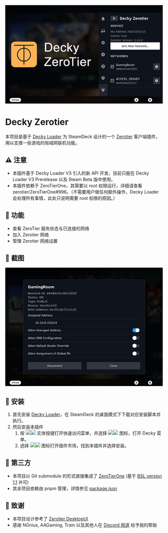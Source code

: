 <div align="center">
  <img src="./assets/thumbnail.jpg"/>
</div>

# Decky Zerotier

本项目是基于 [Decky Loader](https://github.com/SteamDeckHomebrew/decky-loader) 为 SteamDeck 设计的一个 [Zerotier](https://www.zerotier.com/) 客户端插件，用以支撑一些游戏的局域网联机功能。

## ⚠️ 注意
- 本插件基于 Decky Loader V3 引入的新 API 开发，目前只能在 Decky Loader V3 Prerelease 以及 Steam Beta 版中使用。
- 本插件依赖于 ZeroTierOne，其需要以 root 权限运行，详细请查看 zerotier/ZeroTierOne#996。（不需要用户做任何额外操作，Decky Loader 会处理所有事情，此处只说明需要 root 权限的原因。）

## 🎨 功能
- 查看 ZeroTier 服务状态与已连接的网络
- 加入 Zerotier 网络
- 管理 Zerotier 网络设置

## 🌠 截图
<div align="center">
  <img src="./assets/network_detail.jpg"/>
</div>

## 💾 安装
1. 首先安装 [Decky Loader](https://github.com/SteamDeckHomebrew/decky-loader)，在 SteamDeck 的桌面模式下下载对应安装脚本并执行。
1. 然后安装本插件
   1. 按 <img src="https://raw.githubusercontent.com/SteamDeckHomebrew/decky-loader/main/docs/images/light/qam.svg#gh-dark-mode-only" height=16><img src="https://raw.githubusercontent.com/SteamDeckHomebrew/decky-loader/main/docs/images/dark/qam.svg#gh-light-mode-only" height=16> 实体按键打开快速访问菜单，并选择 <img src="https://raw.githubusercontent.com/SteamDeckHomebrew/decky-loader/main/docs/images/light/plug.svg#gh-dark-mode-only" height=16><img src="https://raw.githubusercontent.com/SteamDeckHomebrew/decky-loader/main/docs/images/dark/plug.svg#gh-light-mode-only" height=16> 图标，打开 Decky 菜单。
   1. 选择 <img src="https://raw.githubusercontent.com/SteamDeckHomebrew/decky-loader/main/docs/images/light/store.svg#gh-dark-mode-only" height=16><img src="https://raw.githubusercontent.com/SteamDeckHomebrew/decky-loader/main/docs/images/dark/store.svg#gh-light-mode-only" height=16> 图标打开插件市场，找到本插件并选择安装。
   
## 🤝 第三方
- 本项目以 Git submodule 的形式直接集成了 [ZeroTierOne](https://github.com/zerotier/ZeroTierOne) (基于 [BSL version 1.1](https://mariadb.com/bsl11/) 许可)
- 其余项目依赖由 pnpm 管理，详情参见 [package.json](https://github.com/hyacz/decky-zerotier/blob/main/package.json)

## 📜 致谢
- 本项目设计参考了 [Zerotier DesktopUI](https://github.com/zerotier/DesktopUI)
- 感谢 NGnius, AAGaming, Train 以及其他人在 [Discord 频道](https://deckbrew.xyz/discord) 给予我的帮助
